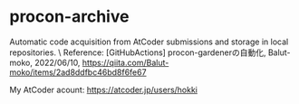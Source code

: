 # procon-archive

Automatic code acquisition from AtCoder submissions and storage in local repositories. \\
Reference: [GitHubActions] procon-gardenerの自動化, Balut-moko, 2022/06/10, https://qiita.com/Balut-moko/items/2ad8ddfbc46bd8f6fe67

My AtCoder acount: https://atcoder.jp/users/hokki
